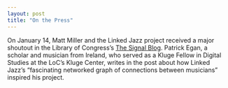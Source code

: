 ```yaml
---
layout: post
title: "On the Press"
---
```

On January 14, Matt Miller and the Linked Jazz project received a major shoutout in the Library of Congress’s [The Signal Blog](https://blogs.loc.gov/thesignal/2020/01/connections-in-sound-and-at-the-library-of-congress-reaching-out-to-experts-to-connect-irish-traditional-music-through-linked-data/). Patrick Egan, a scholar and musician from Ireland, who served as a Kluge Fellow in Digital Studies at the LoC’s Kluge Center, writes in the post about how Linked Jazz’s “fascinating networked graph of connections between musicians” inspired his project.
